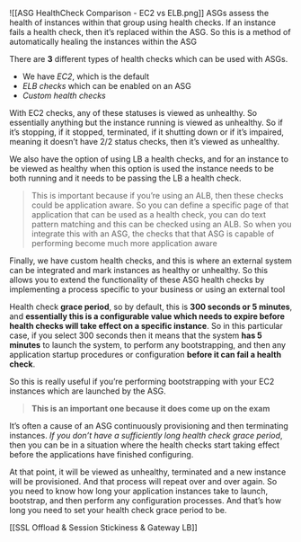 ![[ASG HealthCheck Comparison - EC2 vs ELB.png]]
ASGs assess the health of instances within that group using health checks. If an instance fails a health check, then it’s replaced within the ASG. So this is a method of automatically healing the instances within the ASG

There are **3** different types of health checks which can be used with ASGs.
- We have *EC2*, which is the default
- *ELB checks* which can be enabled on an ASG
- *Custom health checks*

With EC2 checks, any of these statuses is viewed as unhealthy. So essentially anything but the instance running is viewed as unhealthy. So if it’s stopping, if it stopped, terminated, if it shutting down or if it’s impaired, meaning it doesn’t have 2/2 status checks, then it’s viewed as unhealthy.

We also have the option of using LB a health checks, and for an instance to be viewed as healthy when this option is used the instance needs to be both running and it needs to be passing the LB a health check.

> This is important because if you’re using an ALB, then these checks could be application aware. So you can define a specific page of that application that can be used as a health check, you can do text pattern matching and this can be checked using an ALB. So when you integrate this with an ASG, the checks that that ASG is capable of performing become much more application aware

Finally, we have custom health checks, and this is where an external system can be integrated and mark instances as healthy or unhealthy. So this allows you to extend the functionality of these ASG health checks by implementing a process specific to your business or using an external tool

Health check **grace period**, so by default, this is **300 seconds or 5 minutes**, and **essentially this is a configurable value which needs to expire before health checks will take effect on a specific instance**. So in this particular case, if you select 300 seconds then it means that the system **has 5 minutes** to launch the system, to perform any bootstrapping, and then any application startup procedures or configuration **before it can fail a health check**.

So this is really useful if you’re performing bootstrapping with your EC2 instances which are launched by the ASG.

> **This is an important one because it does come up on the exam**

It’s often a cause of an ASG continuously provisioning and then terminating instances. *If you don’t have a sufficiently long health check grace period*, then you can be in a situation where the health checks start taking effect before the applications have finished configuring.

At that point, it will be viewed as unhealthy, terminated and a new instance will be provisioned. And that process will repeat over and over again. So you need to know how long your application instances take to launch, bootstrap, and then perform any configuration processes. And that’s how long you need to set your health check grace period to be.

[[SSL Offload & Session Stickiness & Gateway LB]]